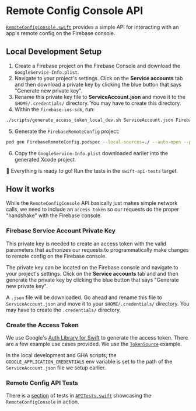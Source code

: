 # Remote Config Console API

[`RemoteConfigConsole.swift`](https://github.com/firebase/firebase-ios-sdk/blob/master/FirebaseRemoteConfig/Tests/SwiftAPI/RemoteConfigConsole.swift)
provides a simple API for interacting with an app's remote config on the
Firebase console.

## Local Development Setup
1. Create a Firebase project on the Firebase Console and download
the  `GoogleService-Info.plist`.
2. Navigate to your project's settings. Click on the **Service accounts** tab and
then download a private key by clicking the blue button that says "Generate new private key".
3. Rename this private key file to **ServiceAccount.json** and move it to
the `$HOME/.credentials/` directory. You may have to create this directory.
4. Within the `firebase-ios-sdk`, run:
```bash
./scripts/generate_access_token_local_dev.sh ServiceAccount.json FirebaseRemoteConfig/Tests/SwiftAPI/AccessToken.json
```
5. Generate the `FirebaseRemoteConfig` project:
```bash
pod gen FirebaseRemoteConfig.podspec --local-sources=./ --auto-open --platforms=ios
```
6. Copy the `GoogleService-Info.plist` downloaded earlier into the generated
Xcode project.

🚀 Everything is ready to go! Run the tests in the `swift-api-tests` target.


## How it works

While the `RemoteConfigConsole` API basically just makes simple network calls,
we need to include an `access token` so our requests do the proper "handshake" with the Firebase console.

### Firebase Service Account Private Key
This private key is needed to create an access token with the valid parameters
that authorizes our requests to programmatically make changes to remote config on the Firebase console.

The private key can be located on the Firebase console and navigate to your project's settings. Click on
the **Service accounts** tab and and then generate the private key by clicking
the blue button that says "Generate new private key".

A `.json` file will be downloaded. Go ahead and rename this file
to `ServiceAccount.json` and move it to your `$HOME/.credentials/` directory.
You may have to create the `.credentials/` directory.

### Create the Access Token
We use Google's [Auth Library for Swift](https://github.com/googleapis/google-auth-library-swift)
to generate the access token. There are a few example use cases provided. We use the [`TokenSource`](https://github.com/googleapis/google-auth-library-swift/blob/master/Sources/Examples/TokenSource/main.swift)
example.

In the local development and GHA scripts, the `GOOGLE_APPLICATION_CREDENTIALS`
env variable is set to the path of the `ServiceAccount.json` file we setup earlier.

### Remote Config API Tests
There is a [section](https://github.com/firebase/firebase-ios-sdk/blob/master/FirebaseRemoteConfig/Tests/SwiftAPI/APITests.swift#L195)
of tests in [`APITests.swift`](https://github.com/firebase/firebase-ios-sdk/blob/master/FirebaseRemoteConfig/Tests/SwiftAPI/APITests.swift)
showcasing the  `RemoteConfigConsole` in action.
